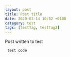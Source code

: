 ```yaml
---
layout: post
title: Post title
date: 2020-03-14 10:52 +0100
category: test
tags: [testTag, testTag2]
---
```

Post written to test

<code> test code </code>